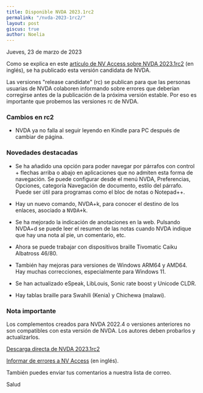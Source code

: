 ```yaml
---
title: Disponible NVDA 2023.1rc2
permalink: "/nvda-2023-1rc2/"
layout: post
giscus: true
author: Noelia
---
```


<footer>Jueves, 23 de marzo de 2023</footer>

Como se explica en este [artículo de NV Access sobre NVDA 2023.1rc2](https://www.nvaccess.org/post/nvda-2023-1rc2/) (en inglés), se ha publicado esta versión candidata de NVDA.

Las versiones "release candidate" (rc) se publican para que las personas usuarias de NVDA colaboren informando sobre errores que deberían corregirse antes de la publicación de la próxima versión estable. Por eso es importante que probemos las versiones rc de NVDA.

### Cambios en rc2

- NVDA ya no falla al seguir leyendo en Kindle para PC después de cambiar de página.

### Novedades destacadas

- Se ha añadido una opción para poder navegar por párrafos con control + flechas arriba o abajo en aplicaciones que no admiten esta forma de navegación. Se puede configurar desde el menú NVDA, Preferencias,
Opciones, categoría Navegación de documento, estilo del párrafo. Puede
ser útil para programas como el bloc de notas o Notepad++.
- Hay un nuevo comando, NVDA+k, para conocer el destino de los
enlaces, asociado a <kbd>NVDA+k</kbd>.
- Se ha mejorado la indicación de anotaciones en la web. Pulsando
NVDA+d se puede leer el resumen de las notas cuando NVDA indique que
hay una nota al pie, un comentario, etc.
- Ahora se puede trabajar con dispositivos braille Tivomatic Caiku Albatross 46/80.
- También hay mejoras para versiones de Windows ARM64 y AMD64. Hay
muchas correcciones, especialmente para Windows 11.

- Se han actualizado eSpeak, LibLouis, Sonic rate boost y Unicode CLDR.
- Hay tablas braille para Swahili (Kenia) y Chichewa (malawi).



### Nota importante

Los complementos creados para NVDA 2022.4 o versiones anteriores no son compatibles con esta versión de NVDA. Los autores
deben probarlos y actualizarlos.

[Descarga directa de NVDA 2023.1rc2](https://www.nvaccess.org/files/nvda/releases/2023.1rc2/nvda_2023.1rc2.exe)

[Informar de errores a NV Access](https://github.com/nvaccess/nvda/issues) (en inglés).

También puedes enviar tus comentarios a nuestra lista de correo.

Salud

